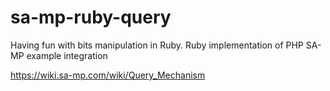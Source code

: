 # sa-mp-ruby-query
Having fun with bits manipulation in Ruby. Ruby implementation of PHP SA-MP example integration

https://wiki.sa-mp.com/wiki/Query_Mechanism
